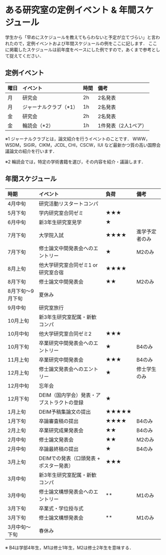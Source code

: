 # ある研究室の定例イベント & 年間スケジュール
学生から「早めにスケジュールを教えてもらわないと予定が立てづらい」と言われたので，定例イベントおよび年間スケジュールの例をここに記します．
ここに掲載したスケジュールは前年度をベースにした例ですので，あくまで参考として捉えてください．


## 定例イベント
| 曜日 | イベント | 時間 | 備考|
|:---|:---|:---|:---|
|月 |研究会 |2h |2名発表 |
|月 |ジャーナルクラブ（*1） |1h |2名発表 |
|金 |研究会 |2h |2名発表 |
|金 |輪読会（*2） |1h |1件発表（2人1ペア） |

※1 ジャーナルクラブとは，論文紹介を行うイベントのことです．
WWW，WSDM，SIGIR，CIKM，JCDL, CHI，CSCW，IUI など最新かつ質の高い国際会議論文の紹介を行います．

※2 輪読会では，特定の学術書籍を選び，その内容を紹介・議論します．


## 年間スケジュール
| 時期 | イベント |負荷 |備考 |
|:---|:---|:---|:---|
|4月中旬 |研究活動リスタートコンパ | | |
|5月下旬 |学内研究室合同ゼミ |★★★ | |
|6月中旬 |新3年生研究室見学 |★ | |
|7月下旬 |大学院入試 |★★★★ |進学予定者のみ |
|7月下旬 |修士論文中間発表会へのエントリー |★ |M2のみ |
|8月上旬 |他大学研究室合同ゼミ1 or 研究室合宿|★★★★ | |
|8月下旬 |修士論文中間発表会 |★★ |M2のみ | 
|8月下旬〜9月下旬 |夏休み | | |
|9月中旬 |研究室旅行 | | |
|10月上旬 |新3年生研究室配属・新歓コンパ | | |
|10月中旬 |他大学研究室合同ゼミ2 |★★★ | |
|10月下旬 |卒業研究中間発表会へのエントリー |★ |B4のみ |
|11月上旬 |卒業研究中間発表会 |★★★ |B4のみ |
|12月上旬 |修士論文発表会へのエントリー |★ |修士学生のみ |
|12月中旬 |忘年会 | | |
|12月下旬 |DEIM（国内学会）発表・アブストラクトの登録 |★ | |
|1月上旬 |DEIM予稿集論文の提出 |★★★★★ | |
|1月下旬 |卒論審査稿の提出 |★★★★ |B4のみ |
|2月上旬 |卒業研究成果発表会 |★★ |B4のみ |
|2月中旬 |修士論文発表会 |★★ |M2のみ |
|2月中旬 |卒論最終稿の提出 |★ |B4のみ |
|3月上旬 |DEIMでの発表（口頭発表 + ポスター発表） |★★★ | |
|3月中旬 |新3年生研究室配属・新歓コンパ | | |
|3月中旬 |修士論文構想発表会へのエントリー |** | M1のみ |
|3月下旬 |卒業式・学位授与式 | | |
|3月下旬 |修士論文構想発表会 |** | M1のみ |
|3月中旬〜下旬 |春休み | | |

※ B4は学部4年生，M1は修士1年生，M2は修士2年生を意味する．
